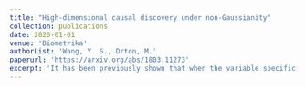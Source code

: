 ```yaml
---
title: "High-dimensional causal discovery under non-Gaussianity"
collection: publications
date: 2020-01-01
venue: 'Biometrika'
authorList: 'Wang, Y. S., Drton, M.'
paperurl: 'https://arxiv.org/abs/1803.11273'
excerpt: 'It has been previously shown that when the variable specific error terms are non-Gaussian, the exact causal graph of a linear structural equation model, as opposed to a Markov equivalence class, can be consistently estimated from observational data. We propose an algorithm that yields consistent estimates of the graph also in high-dimensional settings in which the number of variables may grow at a faster rate than the number of observations, but in which the underlying causal structure features suitable sparsity; specifically, the maximum in-degree of the graph is controlled. Our theoretical analysis is couched in the setting of log-concave error distributions.'  
---
```

